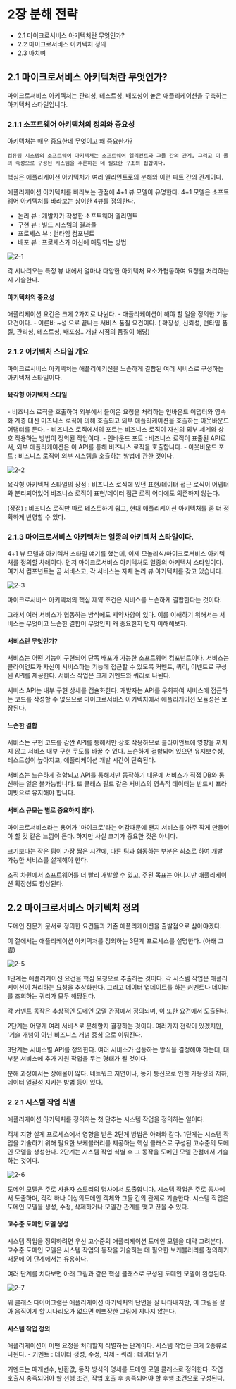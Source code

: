 <h1>2장 분해 전략</h1>
<ul>
  <li>2.1 마이크로서비스 아키텍처란 무엇인가?</li>
  <li>2.2 마이크로서비스 아키텍처 정의</li>
  <li>2.3 마치며</li>
</ul>

<h2>2.1 마이크로서비스 아키텍처란 무엇인가?</h2>

마이크로서비스 아키텍처는 관리성, 테스트성, 배포성이 높은 애플리케이션을 구축하는 아키텍처 스타일입니다.


<h3>2.1.1 소프트웨어 아키텍처의 정의와 중요성</h3>
아키텍처는 매우 중요한데 무엇이고 왜 중요한가?

```
컴퓨팅 시스템의 소프트웨어 아키텍처는 소프트웨어 엘리컨트와 그들 간의 관계, 그리고 이 둘의 속성으로 구성된 시스템을 추론하는 데 필요한 구조의 집합이다.
```

핵심은 애플리케이션 아키텍처가 여러 엘리먼트로의 분해와 이런 파트 간의 관계이다.

애플리케이션 아키텍처를 바라보는 관점에 4+1 뷰 모델이 유명한다.
4+1 모델은 소프트웨어 아키텍처를 바라보는 상이한 4뷰를 정의한다.

- 논리 뷰 : 개발자가 작성한 소프트웨어 엘리먼트
- 구현 뷰 : 빌드 시스템의 결과물
- 프로세스 뷰 : 런타임 컴포넌트
- 배포 뷰 : 프로세스가 머신에 매핑되는 방법

![2-1](https://user-images.githubusercontent.com/87962572/154061631-6858ba6c-ff5d-4fb6-9a78-c76847561c38.jpg)

각 시나리오는 특정 뷰 내에서 얼마나 다양한 아키텍처 요소가협동하여 요청을 처리하는지 기술한다.

<h4>아키텍처의 중요성</h4>
애플리케이션 요건은 크게 2가지로 나뉜다.
- 애플리케이션이 해야 할 일을 정의한 기능 요건이다.
- 이른바 ~성 으로 끝나는 서비스 품질 요건이다. ( 확장성, 신뢰성, 런타임 품질, 관리성, 테스트성, 배포성.. 개발 시점의 품질이 해당)

<h3>2.1.2 아키텍처 스타일 개요</h3>
마이크로서비스 아키텍처는 애플리에키션을 느슨하게 결합된 여러 서비스로 구성하는 아키텍처 스타일이다.

<h4>육각형 아키텍처 스타일</h4>
- 비즈니스 로직을 호출하여 외부에서 들어온 요청을 처리하는 인바운드 어댑터와 영속화 계층 대신 미즈니스 로직에 의해 호출되고 외부 애플리케이션을 호출하는 아웃바운드 어댑터를 둔다.
- 비즈니스 로직에서의 포트는 비즈니스 로직이 자신의 외부 세계와 상호 작용하는 방법이 정의된 작업이다.
- 인바운드 포트 : 비즈니스 로직이 표출된 API로서, 외부 애플리케이션은 이 API를 통해 비즈니스 로직을 호출합니다.
- 아웃바운드 포트 : 비즈니스 로직이 외부 시스템을 호출하는 방법에 관한 것이다.

       
![2-2](https://user-images.githubusercontent.com/87962572/154062631-3703cdd9-5179-428b-a19b-cef62aef7c8c.jpg)

육각형 아키텍처 스타일의 장점 : 비즈니스 로직에 있던 표현/데이터 접근 로직이 어뎁터와 분리되어있어 비즈니스 로직이 표현/데이터 접근 로직 어디에도 의존하지 않는다.

(장점) : 비즈니스 로직만 따로 테스트하기 쉽고, 현대 애플리케이션 아키텍처를 좀 더 정확하게 반영할 수 있다.

<h3>2.1.3 마이크로서비스 아키텍처는 일종의 아키텍처 스타일이다.</h3>
4+1 뷰 모델과 아키텍처 스타일 얘기를 했는데, 이제 모놀리식/마이크로서비스 아키텍처를 정의할 차례이다.
먼저 마이크로서비스 아키텍처도 일종의 아키텍처 스타일이다.
여기서 컴포넌트는 곧 서비스고, 각 서비스는 자체 논리 뷰 아키텍처를 갖고 있습니다.

![2-3](https://user-images.githubusercontent.com/87962572/154063266-f977f57d-b707-48c2-b3c5-1291e19b8136.jpg)

마이크로서비스 아키텍처의 핵심 제약 조건은 서비스를 느슨하게 결합한다는 것이다.


그래서 여러 서비스가 협동하는 방식에도 제약사항이 있다.
이를 이해하기 위해서는 서비스는 무엇이고 느슨한 결합이 무엇인지 왜 중요한지 먼저 이해해보자.

<h4>서비스란 무엇인가?</h4>
서비스는 어떤 기능이 구현되어 단독 배포가 가능한 소프트웨어 컴포넌트이다.
서비스는 클라이언트가 자신이 서비스하는 기능에 접근할 수 있도록 커멘트, 쿼리, 이벤트로 구성된 API를 제공한다.
서비스 작업은 크게 커멘드와 쿼리로 나뉜다.

서비스 API는 내부 구현 상세를 캡슐화한다.
개발자는 API를 우회하여 서비스에 접근하는 코드를 작성할 수 없으므로 마이크로서비스 아키텍처에서 애플리케이션 모듈성은 보장된다.

<H4>느슨한 결합</H4>
서비스는 구현 코드를 감싼 API를 통해서만 상호 작용하므로 클라이언트에 영향을 끼치지 않고 서비스 내부 구현 쿠도를 바꿀 수 있다.
느슨하게 결합되어 있으면 유지보수성, 테스트성이 높아지고, 애플리케이션 개발 시간이 단축된다.

서비스는 느슨하게 결합되고 API를 통해서만 동작하기 때문에 서비스가 직접 DB와 통신하는 일은 불가능합니다.
또 클래스 필드 같은 서비스의 영속적 데이터는 반드시 프라이빗으로 유지해야 합니다.

<H4>서비스 규모는 별로 중요하지 않다.</H4>
마이크로서비스라는 용어가 '마이크로'라는 어감때문에 왠지 서비스를 아주 작게 만들어야 할 것 같은 느낌이 든다.
하지만 사실 크기가 중요한 것은 아니다.

크기보다는 작은 팀이 가장 짧은 시간에, 다른 팀과 협동하는 부분은 최소로 하여 개발 가능한 서비스를 설계해야 한다.

조직 차원에서 소프트웨어를 더 빨리 개발할 수 있고, 주된 목표는 아니지만 애플리케이션 확장성도 향상된다.

<H2>2.2 마이크로서비스 아키텍처 정의</H2>
도메인 전문가 문서로 정의한 요건들과 기존 애플리케이션을 출발점으로 삼아야겠다.

이 절에서는 애플리케이션 아키텍처를 정의하는 3단계 프로세스를 설명한다. (아래 그림)

![2-5](https://user-images.githubusercontent.com/87962572/154064944-23191f29-6033-4bfd-a835-5ab7aa483cbc.jpg)

1단계는 애플리케이션 요건을 핵심 요청으로 추출하는 것이다.
각 시스템 작업은 애플리케이션이 처리하는 요청을 추상화한다.
그리고 데이터 업데이트를 하는 커멘트나 데이터를 조회하는 쿼리가 모두 해댱된다.

각 커멘트 동작은 추상적인 도메인 모델 관점에서 정의되며, 이 또한 요건에서 도출된다.

2단계는 어덯게 여러 서비스로 분해할지 결정하는 것이다.
여러가지 전략이 있겠지만, '기술 개념이 아닌 비즈니스 개념 중심'으로 이뤄진다.

3단계는 서비스별 API를 정의한다.
여러 서비스가 셥동하는 방식을 결정해야 하는데, 대부분 서비스에 추가 지원 작업을 두는 형태가 될 것이다.

분해 과정에서는 장애물이 많다. 네트워크 지연이나, 동기 통신으로 인한 가용성의 저하, 데이터 일괄성 지키는 방법 등이 있다.

<H3>2.2.1 시스템 작업 식별</H3>
애플리케이션 아키텍처를 정의하는 첫 단추는 시스템 작업을 정의하는 일이다.

객체 지향 설계 프로세스에서 영향을 받은 2단계 방법은 아래와 같다.
1단계는 시스템 작업을 기술하기 위해 필요한 보케블러리를 제공하는 핵심 클래스로 구성된 고수준의 도메인 모델을 생성한다.
2단계는 시스템 작업 식별 후 그 동작을 도메인 모델 관점에서 기술하는 것이다.

 ![2-6](https://user-images.githubusercontent.com/87962572/154066365-44e2c872-7b0f-4c29-8e99-a32a2e1e84d8.jpg)

도메인 모델은 주로 사용자 스토리의 명사에서 도출합니다.
시스템 작업은 주로 동사에서 도출하며, 각각 하나 이상의도메인 객체와 그들 간의 관계로 기술한다.
시스템 작업은 도메인 모델을 생성, 수정, 삭제하거나 모델간 관계를 맺고 끊을 수 있다.

<H4>고수준 도메인 모델 생성</H4>
시스템 작업을 정의하려면 우선 고수준의 애플리케이션 도메인 모델을 대략 그려본다.
고수준 도메인 모델은 시스템 작업의 동작을 기술하는 데 필요한 보케블러리를 정의하기 때문에 이 단계에서는 유용하다.

여러 단계를 치다보면 아래 그림과 같은 핵심 클래스로 구성된 도메인 모델이 완성된다.

![2-7](https://user-images.githubusercontent.com/87962572/154067003-e1360ad9-621e-4668-84fd-d7246214b6e8.jpg)

위 클래스 다이어그램은 애플리케이션 아키텍처의 단면을 잘 나타내지만, 이 그림을 살아 움직이게 할 시나리오가 없으면 예쁘장한 그림에 지나지 않는다.

<H4>시스템 작업 정의</H4>
애플리케이션이 어떤 요청을 처리할지 식별하는 단계이다.
시스템 작업은 크게 2종류로 나뉜다.
- 커멘트 : 데이터 생성, 수정, 삭제
- 쿼리 : 데이터 읽기

커멘드는 매개변수, 반환값, 동작 방식의 명세를 도메인 모델 클래스로 정의한다.
작업 호출시 충족되어야 할 선행 조건, 작업 호출 후 충족되어야 할 후행 조건으로 구성된다.


